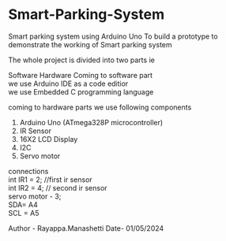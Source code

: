 # Smart-Parking-System
Smart parking system using Arduino Uno
To build a prototype to demonstrate the working of Smart parking system 

The whole project is divided into two parts ie

Software
Hardware
Coming to software part <br> we use Arduino IDE as a code editior <br> we use Embedded C programming language

coming to hardware parts we use following components

1. Arduino Uno (ATmega328P microcontroller)
2. IR Sensor
3. 16X2 LCD Display
4. I2C
5. Servo motor

connections <br>
int IR1 = 2; //first ir sensor  <br>
int IR2 = 4; // second ir sensor <br>
servo motor - 3; <br>
SDA= A4 <br>
SCL = A5


Author - Rayappa.Manashetti
Date- 01/05/2024
